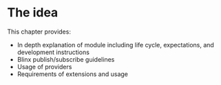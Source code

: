 # The idea

This chapter provides:

* In depth explanation of module including life cycle, expectations, and development instructions
* Blinx publish/subscribe guidelines
* Usage of providers
* Requirements of extensions and usage



